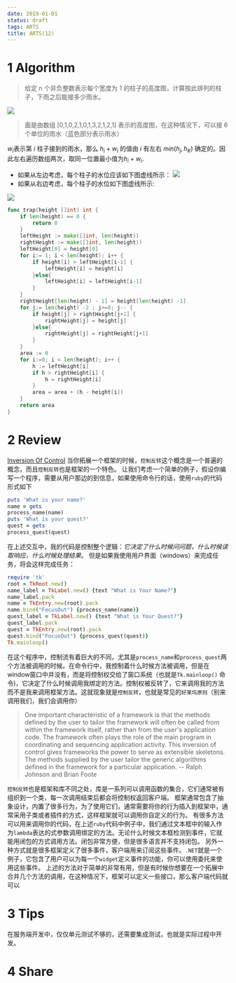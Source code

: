 ```yaml
---
date: 2019-01-01
status: draft
tags: ARTS
title: ARTS(12)
---
```

# 1 Algorithm
>给定 n 个非负整数表示每个宽度为 1 的柱子的高度图，计算按此排列的柱子，下雨之后能接多少雨水。
> 

![](./_image/2019-01-01-12-47-57.jpg)
>面是由数组 [0,1,0,2,1,0,1,3,2,1,2,1] 表示的高度图，在这种情况下，可以接 6 个单位的雨水（蓝色部分表示雨水）

$w_i$表示第 $i$ 柱子接到的雨水，那么 $h_i+w_i$ 的值由 $i$ 有左右 $min(h_j, h_K)$ 确定的。因此左右遍历数组两次，取同一位置最小值为$h_i+w_i$.
- 如果从左边考虑，每个柱子的水位应该如下图虚线所示：
![](./_image/2019-01-01-13-05-09.jpg)
- 如果从右边考虑，每个柱子的水位如下图虚线所示:

![](./_image/2019-01-01-13-07-01.jpg)

```go
func trap(height []int) int {
    if len(height) == 0 {
        return 0
    }
    leftHeight := make([]int, len(height))
    rightHeight := make([]int, len(height))
    leftHeight[0] = height[0]
    for i:= 1; i < len(height); i++ {
        if height[i] > leftHeight[i-1] {
            leftHeight[i] = height[i]
        }else{
            leftHeight[i] = leftHeight[i-1]
        }
    }
    rightHeight[len(height) - 1] = height[len(height) -1]
    for j:= len(height) -2 ; j>=0; j-- {
        if height[j] > rightHeight[j+1] {
            rightHeight[j] = height[j]
        }else{
            rightHeight[j] = rightHeight[j+1]
        }
    }
    area := 0
    for i:=0; i < len(height); i++ {
        h := leftHeight[i]
        if h > rightHeight[i] {
            h = rightHeight[i]
        }
        area = area + (h - height[i])
    }
    return area
}
```
# 2 Review
[Inversion Of Control](https://martinfowler.com/bliki/InversionOfControl.html)
当你拓展一个框架的时候，`控制反转`这个概念是一个普遍的概念，而且`控制反转`也是框架的一个特色。
让我们考虑一个简单的例子，假设你编写一个程序，需要从用户那边的到信息，如果使用命令行的话，使用`ruby`的代码形式如下
```ruby
puts 'What is your name?'
name = gets
process_name(name)
puts 'What is your quest?'
quest = gets
process_quest(quest)
```
在上述交互中，我的代码是控制整个逻辑：*它决定了什么时候问问题，什么时候读取响应，什么时候处理结果。*
但是如果我使用用户界面（windows）来完成任务，将会这样完成任务：
```ruby
require 'tk'
root = TkRoot.new()
name_label = TkLabel.new() {text "What is Your Name?"}
name_label.pack
name = TkEntry.new(root).pack
name.bind("FocusOut") {process_name(name)}
quest_label = TkLabel.new() {text "What is Your Quest?"}
quest_label.pack
quest = TkEntry.new(root).pack
quest.bind("FocusOut") {process_quest(quest)}
Tk.mainloop()
```
在这个程序中，控制流有着巨大的不同，尤其是`process_name`和`process_quest`两个方法被调用的时候。在命令行中，我控制着什么时候方法被调用，但是在window窗口中并没有，而是将控制权交给了窗口系统（也就是`Tk.mainloop()` 命令)，它决定了什么时候调用我绑定的方法。控制权被反转了，它来调用我的方法而不是我来调用框架方法。这就现象就是`控制反转`，也就是常见的`好莱坞原则`（别来调用我们，我们会调用你）
>One important characteristic of a framework is that the methods defined by the user to tailor the framework will often be called from within the framework itself, rather than from the user's application code. The framework often plays the role of the main program in coordinating and sequencing application activity. This inversion of control gives frameworks the power to serve as extensible skeletons. The methods supplied by the user tailor the generic algorithms defined in the framework for a particular application.
-- Ralph Johnson and Brian Foote

`控制反转`也是框架和库不同之处，库是一系列可以调用函数的集合，它们通常被有组织到一个类，每一次调用结束后都会将控制权返回客户端。
框架通常包含了抽象设计，内置了很多行为，为了使用它们，通常需要将你的行为插入到框架中，通常采用子类或者插件的方式，这样框架就可以调用你自定义的行为。
有很多方法可以用来调用你的代码，在上述`ruby`代码中例子中，我们通过文本框中的输入作为`lambda`表达的式参数调用绑定的方法。无论什么时候文本框检测到事件，它就能用闭包的方式调用方法。闭包非常方便，但是很多语言并不支持闭包。
另外一种方式就是很多框架定义了很多事件，客户端用来订阅这些事件。`.NET`就是一个例子，它包含了用户可以为每一个`widget`定义事件的功能，你可以使用委托来使用这些事件。
上述的方法对于简单的非常有用，但是有时候你想要在一个拓展中合并几个方法的调用，在这种情况下，框架可以定义一些接口，那么客户端代码就可以
# 3 Tips
在服务端开发中，仅仅单元测试不够的，还需要集成测试，也就是实际过程中开发。
# 4 Share
